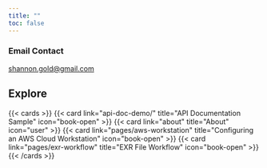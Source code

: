 ```yaml
---
title: ""
toc: false
---
```


### Email Contact ###
shannon.gold@gmail.com

## Explore

{{< cards >}}
  {{< card link="api-doc-demo/" title="API Documentation Sample" icon="book-open" >}}
  {{< card link="about" title="About" icon="user" >}}
  {{< card link="pages/aws-workstation" title="Configuring an AWS Cloud Workstation" icon="book-open" >}}
  {{< card link="pages/exr-workflow" title="EXR File Workflow" icon="book-open" >}}
{{< /cards >}}

